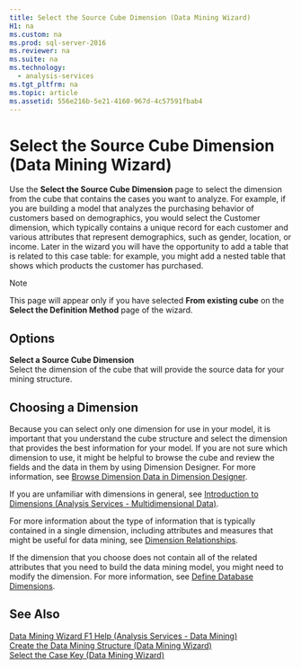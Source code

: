 ```yaml
---
title: Select the Source Cube Dimension (Data Mining Wizard)
H1: na
ms.custom: na
ms.prod: sql-server-2016
ms.reviewer: na
ms.suite: na
ms.technology: 
  - analysis-services
ms.tgt_pltfrm: na
ms.topic: article
ms.assetid: 556e216b-5e21-4160-967d-4c57591fbab4
---
```

# Select the Source Cube Dimension (Data Mining Wizard)
  Use the **Select the Source Cube Dimension** page to select the dimension from the cube that contains the cases you want to analyze. For example, if you are building a model that analyzes the purchasing behavior of customers based on demographics, you would select the Customer dimension, which typically contains a unique record for each customer and various attributes that represent demographics, such as gender, location, or income. Later in the wizard you will have the opportunity to add a table that is related to this case table: for example, you might add a nested table that shows which products the customer has purchased.  
  
> [!NOTE]  
>  This page will appear only if you have selected **From existing cube** on the **Select the Definition Method** page of the wizard.  
  
## Options  
 **Select a Source Cube Dimension**  
 Select the dimension of the cube that will provide the source data for your mining structure.  
  
## Choosing a Dimension  
 Because you can select only one dimension for use in your model, it is important that you understand the cube structure and select the dimension that provides the best information for your model. If you are not sure which dimension to use, it might be helpful to browse the cube and review the fields and the data in them by using Dimension Designer. For more information, see [Browse Dimension Data in Dimension Designer](../../Topics/TopicNameNotContainA/Browse-Dimension-Data-in-Dimension-Designer.md).  
  
 If you are unfamiliar with dimensions in general, see [Introduction to Dimensions &#40;Analysis Services - Multidimensional Data&#41;](../Topic/Introduction%20to%20Dimensions%20\(Analysis%20Services%20-%20Multidimensional%20Data\).md).  
  
 For more information about the type of information that is typically contained in a single dimension, including attributes and measures that might be useful for data mining, see [Dimension Relationships](../Topic/Dimension%20Relationships.md).  
  
 If the dimension that you choose does not contain all of the related attributes that you need to build the data mining model, you might need to modify the dimension. For more information, see [Define Database Dimensions](../../Topics/TopicNameNotContainA/Define-Database-Dimensions.md).  
  
## See Also  
 [Data Mining Wizard F1 Help &#40;Analysis Services - Data Mining&#41;](../../Topics/TopicNameNotContainA/Data-Mining-Wizard-F1-Help--Analysis-Services---Data-Mining-.md)   
 [Create the Data Mining Structure &#40;Data Mining Wizard&#41;](../../Topics/TopicNameNotContainA/Create-the-Data-Mining-Structure--Data-Mining-Wizard-.md)   
 [Select the Case Key &#40;Data Mining Wizard&#41;](../../Topics/TopicNameNotContainA/Select-the-Case-Key--Data-Mining-Wizard-.md)  
  
  